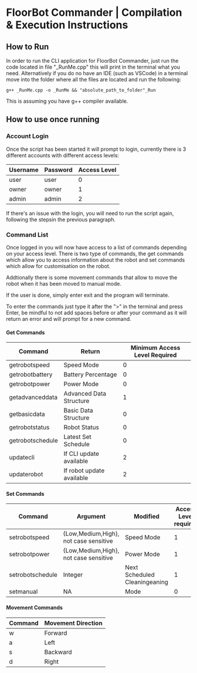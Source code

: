 # FloorBot Commander | Compilation & Execution Instructions

## How to Run

In order to run the CLI application for FloorBot Commander, just run the code located in file "_RunMe.cpp" this will print in the terminal what you need. Alternatively if you do no have an IDE (such as VSCode) in a terminal move into the folder where all the files are located and run the following:

```
g++ _RunMe.cpp -o _RunMe && "absolute_path_to_folder"_Run
```

This is assuming you have g++ compiler available.

## How to use once running

### Account Login

Once the script has been started it will prompt to login, currently there is 3 different accounts with different access levels:

| Username | Password | Access Level |
| -------- | -------- | ------------ |
| user     | user     | 0            |
| owner    | owner    | 1            |
| admin    | admin    | 2            |

If there's an issue with the login, you will need to run the script again, following the stepsin the previous paragraph.

### Command List

Once logged in you will now have access to a list of commands depending on your access level. There is two type of commands, the get commands which allow you to access information about the robot and set commands which allow for customisation on the robot.

Addtionally there is some movement commands that allow to move the robot when it has been moved to manual mode.

If the user is done, simply enter exit and the program will terminate.

To enter the commands just type it after the ">" in the terminal and press Enter, be mindful to not add spaces before or after your command as it will return an error and will prompt for a new command.

#### Get Commands

| Command          | Return                    | Minimum Access Level Required |
| ---------------- | ------------------------- | ----------------------------- |
| getrobotspeed    | Speed Mode                | 0                             |
| getrobotbattery  | Battery Percentage        | 0                             |
| getrobotpower    | Power Mode                | 0                             |
| getadvanceddata  | Advanced Data Structure   | 1                             |
| getbasicdata     | Basic Data Structure      | 0                             |
| getrobotstatus   | Robot Status              | 0                             |
| getrobotschedule | Latest Set Schedule       | 0                             |
| updatecli        | If CLI update available   | 2                             |
| updaterobot      | If robot update available | 2                             |

#### Set Commands

| Command          | Argument                              | Modified                      | Access Level required |
| ---------------- | ------------------------------------- | ----------------------------- | --------------------- |
| setrobotspeed    | {Low,Medium,High}, not case sensitive | Speed Mode                    | 1                     |
| setrobotpower    | {Low,Medium,High}, not case sensitive | Power Mode                    | 1                     |
| setrobotschedule | Integer                               | Next Scheduled Cleaningeaning | 1                     |
| setmanual        | NA                                    | Mode                          | 0                     |

#### Movement Commands

| Command | Movement Direction |
| ------- | ------------------ |
| w       | Forward            |
| a       | Left               |
| s       | Backward           |
| d       | Right              |
